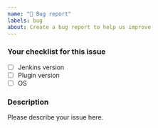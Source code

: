 ```yaml
---
name: "🐛 Bug report"
labels: bug
about: Create a bug report to help us improve
---
```


### Your checklist for this issue

- [ ] Jenkins version
- [ ] Plugin version
- [ ] OS

<!--
Put an `x` into the [ ] to show you have filled the information below
Describe your issue below
-->

### Description

Please describe your issue here.
